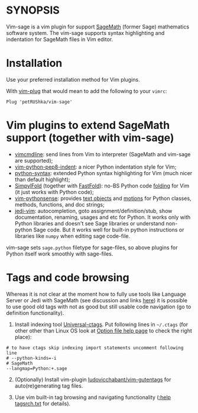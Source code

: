 # SYNOPSIS

Vim-sage is a vim plugin for support [SageMath](https://www.sagemath.org/) (former Sage) mathematics software system. The vim-sage supports syntax highlighting and indentation for SageMath files in Vim editor.

# Installation

Use your preferred installation method for Vim plugins.

With [vim-plug](https://github.com/junegunn/vim-plug) that would mean to add the following to your `vimrc`:

```vim
Plug 'petRUShka/vim-sage'
```

# Vim plugins to extend SageMath support (together with vim-sage)

- [vimcmdline](https://github.com/jalvesaq/vimcmdline): send lines from Vim to interpreter (SageMath and vim-sage are supported);
- [vim-python-pep8-indent](https://github.com/Vimjas/vim-python-pep8-indent): a nicer Python indentation style for Vim;
- [python-syntax](https://github.com/vim-python/python-syntax): extended Python syntax highlighting for Vim (much nicer than default highlight);
- [SimpylFold](https://github.com/tmhedberg/SimpylFold) (together with [FastFold](https://github.com/Konfekt/FastFold)): 
no-BS Python code [folding](https://vim.fandom.com/wiki/Folding) for Vim (it just works with Python code);
- [vim-pythonsense](https://github.com/jeetsukumaran/vim-pythonsense): provides [text objects](http://vimdoc.sourceforge.net/htmldoc/motion.html#object-select) and [motions](http://vimdoc.sourceforge.net/htmldoc/motion.html) for Python classes, methods, functions, and doc strings;
- [jedi-vim](https://github.com/davidhalter/jedi-vim): autocompletion, goto assignment/definition/stub, show documentation, renaming, usages and etc for Python. It works only with Python libraries and doesn't see Sage libraries or understand non-python Sage code. But it works well for built-in python instructions or libraries like `numpy` when editing sage code-file.

vim-sage sets `sage.python` filetype for sage-files, so above plugins for Python itself work smoothly with sage-files.

# Tags and code browsing

Whereas it is not clear at the moment how to fully use tools like Language Server or Jedi with SageMath (see discussion and links [here](https://github.com/Konfekt/vim-sage/commit/63ff3d664aa069653032ea49b0f550379832a0bf#commitcomment-38719418)) it is possible to use good old tags with not as good but still usable code navigation (go to definition functionality).

1. Install indexing tool [Universal-ctags](https://ctags.io/). Put following lines in `~/.ctags` (for other other than Linux OS look at [Option file help page](http://docs.ctags.io/en/latest/optlib.html#option-files) to check the right place):

```ctags
# to have ctags skip indexing import statements uncomment following line
# --python-kinds=-i
# SageMath
--langmap=Python:+.sage
```

2. (Optionally) Install vim-plugin [ludovicchabant/vim-gutentags](https://github.com/ludovicchabant/vim-gutentags) for auto(re)generating tag files.

3. Use vim built-in tag browsing and navigating functionality ([:help tagsrch.txt](https://vimhelp.org/tagsrch.txt.html) for details).
